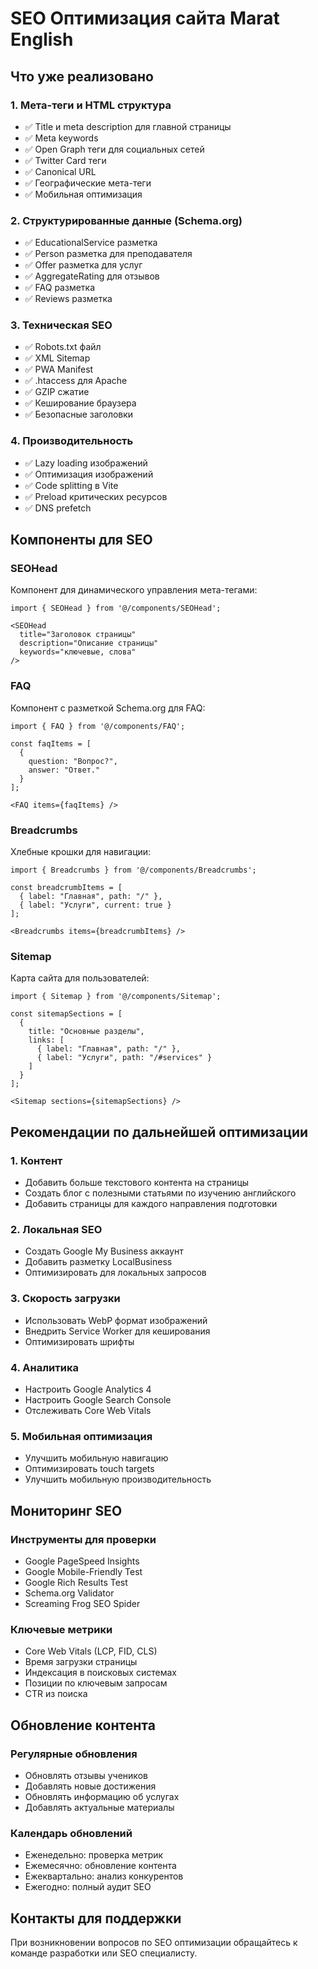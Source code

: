 # SEO Оптимизация сайта Marat English

## Что уже реализовано

### 1. Мета-теги и HTML структура
- ✅ Title и meta description для главной страницы
- ✅ Meta keywords
- ✅ Open Graph теги для социальных сетей
- ✅ Twitter Card теги
- ✅ Canonical URL
- ✅ Географические мета-теги
- ✅ Мобильная оптимизация

### 2. Структурированные данные (Schema.org)
- ✅ EducationalService разметка
- ✅ Person разметка для преподавателя
- ✅ Offer разметка для услуг
- ✅ AggregateRating для отзывов
- ✅ FAQ разметка
- ✅ Reviews разметка

### 3. Техническая SEO
- ✅ Robots.txt файл
- ✅ XML Sitemap
- ✅ PWA Manifest
- ✅ .htaccess для Apache
- ✅ GZIP сжатие
- ✅ Кеширование браузера
- ✅ Безопасные заголовки

### 4. Производительность
- ✅ Lazy loading изображений
- ✅ Оптимизация изображений
- ✅ Code splitting в Vite
- ✅ Preload критических ресурсов
- ✅ DNS prefetch

## Компоненты для SEO

### SEOHead
Компонент для динамического управления мета-тегами:
```tsx
import { SEOHead } from '@/components/SEOHead';

<SEOHead 
  title="Заголовок страницы"
  description="Описание страницы"
  keywords="ключевые, слова"
/>
```

### FAQ
Компонент с разметкой Schema.org для FAQ:
```tsx
import { FAQ } from '@/components/FAQ';

const faqItems = [
  {
    question: "Вопрос?",
    answer: "Ответ."
  }
];

<FAQ items={faqItems} />
```

### Breadcrumbs
Хлебные крошки для навигации:
```tsx
import { Breadcrumbs } from '@/components/Breadcrumbs';

const breadcrumbItems = [
  { label: "Главная", path: "/" },
  { label: "Услуги", current: true }
];

<Breadcrumbs items={breadcrumbItems} />
```

### Sitemap
Карта сайта для пользователей:
```tsx
import { Sitemap } from '@/components/Sitemap';

const sitemapSections = [
  {
    title: "Основные разделы",
    links: [
      { label: "Главная", path: "/" },
      { label: "Услуги", path: "/#services" }
    ]
  }
];

<Sitemap sections={sitemapSections} />
```

## Рекомендации по дальнейшей оптимизации

### 1. Контент
- Добавить больше текстового контента на страницы
- Создать блог с полезными статьями по изучению английского
- Добавить страницы для каждого направления подготовки

### 2. Локальная SEO
- Создать Google My Business аккаунт
- Добавить разметку LocalBusiness
- Оптимизировать для локальных запросов

### 3. Скорость загрузки
- Использовать WebP формат изображений
- Внедрить Service Worker для кеширования
- Оптимизировать шрифты

### 4. Аналитика
- Настроить Google Analytics 4
- Настроить Google Search Console
- Отслеживать Core Web Vitals

### 5. Мобильная оптимизация
- Улучшить мобильную навигацию
- Оптимизировать touch targets
- Улучшить мобильную производительность

## Мониторинг SEO

### Инструменты для проверки
- Google PageSpeed Insights
- Google Mobile-Friendly Test
- Google Rich Results Test
- Schema.org Validator
- Screaming Frog SEO Spider

### Ключевые метрики
- Core Web Vitals (LCP, FID, CLS)
- Время загрузки страницы
- Индексация в поисковых системах
- Позиции по ключевым запросам
- CTR из поиска

## Обновление контента

### Регулярные обновления
- Обновлять отзывы учеников
- Добавлять новые достижения
- Обновлять информацию об услугах
- Добавлять актуальные материалы

### Календарь обновлений
- Еженедельно: проверка метрик
- Ежемесячно: обновление контента
- Ежеквартально: анализ конкурентов
- Ежегодно: полный аудит SEO

## Контакты для поддержки

При возникновении вопросов по SEO оптимизации обращайтесь к команде разработки или SEO специалисту. 